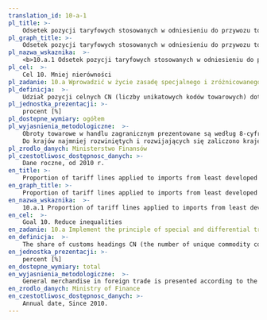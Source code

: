 ```yaml
---
translation_id: 10-a-1
pl_title: >-
    Odsetek pozycji taryfowych stosowanych w odniesieniu do przywozu towarów z krajów najmniej rozwiniętych / krajów rozwijających się po zerowej taryfie
pl_graph_title: >-
    Odsetek pozycji taryfowych stosowanych w odniesieniu do przywozu towarów z krajów najmniej rozwiniętych / krajów rozwijających się po zerowej taryfie
pl_nazwa_wskaznika:  >-
    <b>10.a.1 Odsetek pozycji taryfowych stosowanych w odniesieniu do przywozu towarów z krajów najmniej rozwiniętych / krajów rozwijających się po zerowej taryfie</b>
pl_cel:  >-
    Cel 10. Mniej nierówności
pl_zadanie: 10.a Wprowadzić w życie zasadę specjalnego i zróżnicowanego traktowania krajów rozwijających się, w szczególności tych najmniej rozwiniętych, zgodnie z wytycznymi Światowej Organizacji Handlu
pl_definicja:  >-
    Udział pozycji celnych CN (liczby unikatowych kodów towarowych) dotyczących importu towarów z krajów najmniej rozwiniętych i rozwijających się w ogólnej liczbie pozycji celnych CN (w ogólnej liczbie unikatowych kodów towarowych) dla importu ze wszystkich krajów przy zerowej stawce celnej.
pl_jednostka_prezentacji: >-
    procent [%]
pl_dostepne_wymiary: ogółem
pl_wyjasnienia_metodologiczne:  >-
    Obroty towarowe w handlu zagranicznym prezentowane są według 8-cyfrowej Nomenklatury Scalonej CN, która bazuje na 6-cyfrowym Zharmonizowanym Systemie Oznaczania i Kodowania Towarów (HS) i stanowi podstawową klasyfikację towarową dla całego handlu zagranicznego. Nomenklatura Scalona CN podlega corocznej weryfikacji. Unikatowy kod towarowy CN służy do jednoznacznej identyfikacji towaru.</br>
    Do krajów najmniej rozwiniętych i rozwijających się zaliczono kraje o niskim poziomie rozwoju społecznego na podstawie wartości Wskaźnika Rozwoju Społecznego HDI (tj. kraje, dla których HDI przyjmował wartości poniżej 0,5 pkt) zgodnie z aktualną definicją ONZ. W przypadku importu z grupy krajów najmniej rozwiniętych i rozwijających się do Polski, określono liczbę wszystkich należności celnych przy zerowej taryfie oraz liczbę przypisanym im unikatowych kodów towarowych. Liczbę takich kodów towarowych (dla których wartość należności wyniosła 0 zł) przedstawiono w relacji do liczby wszystkich unikatowych kodów towarowych, które odnotowano w związku z określeniem należności celnej dla importu z wszystkich krajów eksportujących przy zerowej stawce.
pl_zrodlo_danych: Ministerstwo Finansów
pl_czestotliwosc_dostępnosc_danych: >-
    Dane roczne, od 2010 r.
en_title: >-
    Proportion of tariff lines applied to imports from least developed countries/developing countries with zero-tariff
en_graph_title: >-
    Proportion of tariff lines applied to imports from least developed countries/developing countries with zero-tariff
en_nazwa_wskaznika:  >-
    10.a.1 Proportion of tariff lines applied to imports from least developed countries/developing countries with zero-tariff
en_cel:  >-
    Goal 10. Reduce inequalities
en_zadanie: 10.a Implement the principle of special and differential treatment for developing countries, in particular least developed countries, in accordance with World Trade Organization agreements
en_definicja:  >-
    The share of customs headings CN (the number of unique commodity codes) related to import from least developed countries and developing countries in the total number of customs headings CN (in total number of unique commodity codes) for import from all countries at zero duty.
en_jednostka_prezentacji: >-
    percent [%]
en_dostepne_wymiary: total
en_wyjasnienia_metodologiczne:  >-
    General merchandise in foreign trade is presented according to the 8-digit Combined Nomenclature CN, which is based on the 6-digit Harmonised Commodity Description and Coding System (HS) and is the primary classification of goods for the entire foreign trade. The Combined Nomenclature CN is subject to annual verification.A unique commodity code CN is used to uniquely identify the item.The least developed countries and developing countries include countries with low levels of social development on the basis of the value of the Human Development Index HDI (i.e. countries, for which HDI was less than 0.5 points) in accordance with the current definition of the United Nations. In the case of import from the least developed countries and developing countries to Poland, the number of all customs duties at zero tariff and the number of unique codes assigned to them were specified. The number of such commodity codes (for which the value of the receivables amounted to 0 zl) is shown in relation to the number of all unique codes, which have been reported in connection with determining the customs duties for the import from all exporting countries at zero rate.
en_zrodlo_danych: Ministry of Finance
en_czestotliwosc_dostępnosc_danych: >-
    Annual date, Since 2010.
---
```

